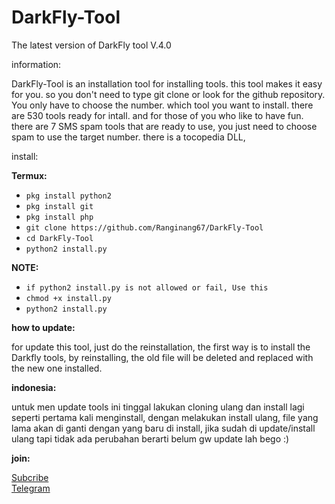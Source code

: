 # DarkFly-Tool
The latest version of DarkFly tool V.4.0

information:

DarkFly-Tool is an installation tool for installing tools. this tool makes it easy for you. so you don't need to type git clone or look for the github repository. You only have to choose the number. which tool you want to install. there are 530 tools ready for intall. and for those of you who like to have fun. there are 7 SMS spam tools that are ready to use, you just need to choose spam to use the target number. there is a tocopedia DLL, 

install:

**Termux:**

* `pkg install python2`
* `pkg install git`
* `pkg install php`
* `git clone https://github.com/Ranginang67/DarkFly-Tool`
* `cd DarkFly-Tool`
* `python2 install.py`

**NOTE:**

* `if python2 install.py is not allowed or fail, Use this`
* `chmod +x install.py`
* `python2 install.py`
 
**how to update:**

for update this tool, just do the reinstallation, the first way is to install the Darkfly tools, by reinstalling, the old file will be deleted and replaced with the new one installed.

**indonesia:**

untuk men update tools ini tinggal lakukan cloning ulang dan install lagi seperti pertama kali menginstall, dengan melakukan install ulang, file yang lama akan di ganti dengan yang baru di install, jika sudah di update/install ulang tapi tidak ada perubahan berarti belum gw update lah bego :)

 **join:**

[Subcribe](https://www.youtube.com/channel/UCNMD5U02GFeWLqmrl_XSPGQ) <br>
[Telegram](https://t.me/Msambari)
